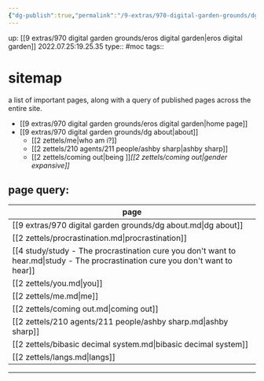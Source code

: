 ```yaml
---
{"dg-publish":true,"permalink":"/9-extras/970-digital-garden-grounds/dg-sitemap/","dgHomeLink":true,"dgPassFrontmatter":false}
---
```



up: [[9 extras/970 digital garden grounds/eros digital garden|eros digital garden]]
2022.07.25:19.25.35
type:: #moc
tags:: 

# sitemap
a list of important pages,
along with a query of published pages across the entire site.

- [[9 extras/970 digital garden grounds/eros digital garden|home page]]
- [[9 extras/970 digital garden grounds/dg about|about]]
	- [[2 zettels/me|who am i?]]
	- [[2 zettels/210 agents/211 people/ashby sharp|ashby sharp]]
	- [[2 zettels/coming out|being ]]*[[2 zettels/coming out|gender expansive]]*


## page query:
| page                                                                                                                            |
| ------------------------------------------------------------------------------------------------------------------------------- |
| [[9 extras/970 digital garden grounds/dg about.md\|dg about]]                                                                   |
| [[2 zettels/procrastination.md\|procrastination]]                                                                               |
| [[4 study/study - The procrastination cure you don't want to hear.md\|study - The procrastination cure you don't want to hear]] |
| [[2 zettels/you.md\|you]]                                                                                                       |
| [[2 zettels/me.md\|me]]                                                                                                         |
| [[2 zettels/coming out.md\|coming out]]                                                                                         |
| [[2 zettels/210 agents/211 people/ashby sharp.md\|ashby sharp]]                                                                 |
| [[2 zettels/bibasic decimal system.md\|bibasic decimal system]]                                                                 |
| [[2 zettels/langs.md\|langs]]                                                                                                   |


---

